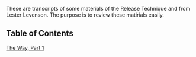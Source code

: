 These are transcripts of some materials of the Release Technique and from Lester Levenson. The purpose is to review these matirials easily.

## Table of Contents

[The Way, Part 1](The%20Way,%20Part%201.md)